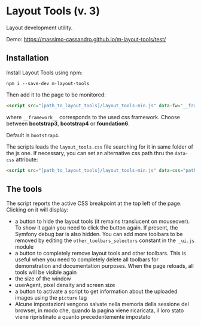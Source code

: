 # Layout Tools (v. 3)

Layout development utility.

Demo: <https://massimo-cassandro.github.io/m-layout-tools/test/>

## Installation

Install Layout Tools using npm:

```shell
npm i --save-dev m-layout-tools
```

Then add it to the page to be monitored:

```html
<script src="[path_to_layout_tools]/layout_tools-min.js" data-fw="__framework__"></script>
```
where `__framework__` corresponds to the used css framework.
Choose between **bootstrap3**, **bootstrap4** or **foundation6**. 

Default is `bootstrap4`. 

The scripts loads the `layout_tools.css` file searching for it in same folder of the js one. If necessary, you can set an alternative css path thru the `data-css` attribute:

```html
<script src="[path_to_layout_tools]/layout_tools-min.js" data-css="path/layout_tools.css"></script>
```

## The tools

The script reports the active CSS breakpoint at the top left of the page. Clicking on it will display:

* a button to hide the layout tools (it remains translucent on mouseover). To show it again you need to click the button again. If present, the Symfony debug bar is also hidden. You can add more toolbars to be removed by editing the `other_toolbars_selectors` constant in the` _ui.js` module
* a button to completely remove layout tools and other toolbars. This is useful when you need to completely delete all toolbars for demonstration and documentation purposes. When the page reloads, all tools will be visible again
* the size of the window
* userAgent, pixel density and screen size
* a button to activate a script to get information about the uploaded images using the `picture` tag
* Alcune impostazioni vengono salvate nella memoria della sessione del browser, in modo che, quando la pagina viene ricaricata, il loro stato viene ripristinato a quanto precedentemente impostato
